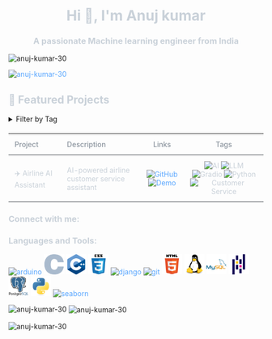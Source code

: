 <h1 align="center">Hi 👋, I'm Anuj kumar</h1>
<h3 align="center">A passionate Machine learning engineer from India</h3>

<p align="left"> <img src="https://komarev.com/ghpvc/?username=anuj-kumar-30&label=Profile%20views&color=0e75b6&style=flat" alt="anuj-kumar-30" /> </p>

<p align="left"> <a href="https://github.com/ryo-ma/github-profile-trophy"><img src="https://github-profile-trophy.vercel.app/?username=anuj-kumar-30" alt="anuj-kumar-30" /></a> </p>

## 🚀 Featured Projects

<details>
<summary>Filter by Tag</summary>

- [All Projects](#featured-projects)
- [AI](#featured-projects)
- [LLM](#featured-projects)
- [Gradio](#featured-projects)
- [Python](#featured-projects)
- [Customer Service](#featured-projects)

</details>

| Project | Description | Links | Tags |
|:--------|:------------|:-----:|:----:|
| ✈️ Airline AI Assistant | AI-powered airline customer service assistant | [![GitHub](https://img.shields.io/badge/GitHub-181717?style=flat-square&logo=github&logoColor=white)](https://github.com/anuj-kumar-30/LLM-engieering) [![Demo](https://img.shields.io/badge/Demo-238636?style=flat-square&logo=gradio&logoColor=white)](https://cea988592e0df1c2fb.gradio.live) | ![AI](https://img.shields.io/badge/AI-58A6FF?style=flat-square&logo=openai&logoColor=white) ![LLM](https://img.shields.io/badge/LLM-58A6FF?style=flat-square&logo=openai&logoColor=white) ![Gradio](https://img.shields.io/badge/Gradio-238636?style=flat-square&logo=gradio&logoColor=white) ![Python](https://img.shields.io/badge/Python-58A6FF?style=flat-square&logo=python&logoColor=white) ![Customer Service](https://img.shields.io/badge/Customer_Service-58A6FF?style=flat-square&logo=service&logoColor=white) |

<h3 align="left">Connect with me:</h3>
<p align="left">
</p>

<h3 align="left">Languages and Tools:</h3>
<p align="left"> <a href="https://www.arduino.cc/" target="_blank" rel="noreferrer"> <img src="https://cdn.worldvectorlogo.com/logos/arduino-1.svg" alt="arduino" width="40" height="40"/> </a> <a href="https://www.cprogramming.com/" target="_blank" rel="noreferrer"> <img src="https://raw.githubusercontent.com/devicons/devicon/master/icons/c/c-original.svg" alt="c" width="40" height="40"/> </a> <a href="https://www.w3schools.com/cpp/" target="_blank" rel="noreferrer"> <img src="https://raw.githubusercontent.com/devicons/devicon/master/icons/cplusplus/cplusplus-original.svg" alt="cplusplus" width="40" height="40"/> </a> <a href="https://www.w3schools.com/css/" target="_blank" rel="noreferrer"> <img src="https://raw.githubusercontent.com/devicons/devicon/master/icons/css3/css3-original-wordmark.svg" alt="css3" width="40" height="40"/> </a> <a href="https://www.djangoproject.com/" target="_blank" rel="noreferrer"> <img src="https://cdn.worldvectorlogo.com/logos/django.svg" alt="django" width="40" height="40"/> </a> <a href="https://git-scm.com/" target="_blank" rel="noreferrer"> <img src="https://www.vectorlogo.zone/logos/git-scm/git-scm-icon.svg" alt="git" width="40" height="40"/> </a> <a href="https://www.w3.org/html/" target="_blank" rel="noreferrer"> <img src="https://raw.githubusercontent.com/devicons/devicon/master/icons/html5/html5-original-wordmark.svg" alt="html5" width="40" height="40"/> </a> <a href="https://www.linux.org/" target="_blank" rel="noreferrer"> <img src="https://raw.githubusercontent.com/devicons/devicon/master/icons/linux/linux-original.svg" alt="linux" width="40" height="40"/> </a> <a href="https://www.mysql.com/" target="_blank" rel="noreferrer"> <img src="https://raw.githubusercontent.com/devicons/devicon/master/icons/mysql/mysql-original-wordmark.svg" alt="mysql" width="40" height="40"/> </a> <a href="https://pandas.pydata.org/" target="_blank" rel="noreferrer"> <img src="https://raw.githubusercontent.com/devicons/devicon/2ae2a900d2f041da66e950e4d48052658d850630/icons/pandas/pandas-original.svg" alt="pandas" width="40" height="40"/> </a> <a href="https://www.postgresql.org" target="_blank" rel="noreferrer"> <img src="https://raw.githubusercontent.com/devicons/devicon/master/icons/postgresql/postgresql-original-wordmark.svg" alt="postgresql" width="40" height="40"/> </a> <a href="https://www.python.org" target="_blank" rel="noreferrer"> <img src="https://raw.githubusercontent.com/devicons/devicon/master/icons/python/python-original.svg" alt="python" width="40" height="40"/> </a> <a href="https://seaborn.pydata.org/" target="_blank" rel="noreferrer"> <img src="https://seaborn.pydata.org/_images/logo-mark-lightbg.svg" alt="seaborn" width="40" height="40"/> </a> </p>

<p><img align="left" src="https://github-readme-stats.vercel.app/api/top-langs?username=anuj-kumar-30&show_icons=true&locale=en&layout=compact" alt="anuj-kumar-30" /></p>

<p>&nbsp;<img align="center" src="https://github-readme-stats.vercel.app/api?username=anuj-kumar-30&show_icons=true&locale=en" alt="anuj-kumar-30" /></p>

<p><img align="center" src="https://github-readme-streak-stats.herokuapp.com/?user=anuj-kumar-30&" alt="anuj-kumar-30" /></p>

<style>
select {
    font-size: 14px;
    font-weight: 400;
    color: #c9d1d9;
    background-color: #0d1117;
    cursor: pointer;
    transition: all 0.2s ease;
}

select:hover {
    border-color: #58A6FF;
}

.project-row {
    transition: all 0.2s ease;
}

.project-row:hover {
    transform: scale(1.01);
}

table {
    border-collapse: collapse;
    width: 100%;
    margin: 20px 0;
    color: #c9d1d9;
}

th, td {
    padding: 12px;
    text-align: left;
    border-bottom: 1px solid #30363d;
}

th {
    font-weight: 500;
    color: #8b949e;
}

tr:hover {
    background-color: #161b22;
}

a {
    color: #58A6FF;
    text-decoration: none;
}

a:hover {
    text-decoration: underline;
}

h1, h2, h3 {
    color: #c9d1d9;
}
</style>

